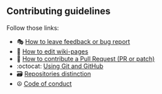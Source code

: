 ## Contributing guidelines

Follow those links:

* :performing_arts: [How to leave feedback or bug report](User-Guide/Issues.md)
* :book: [How to edit wiki-pages](User-Guide/Wiki-How.md)
* :sunrise: [How to contribute a Pull Request (PR or patch)](Developer-Guide/Create-Pull-Request.md)
* :octocat: [Using Git and GitHub](Developer-Guide/Git-and-GitHub.md)
* :card_file_box: [Repositories distinction](Developer-Guide/Repos.md)
* :peace_symbol: [Code of conduct](CODE_OF_CONDUCT.md)
